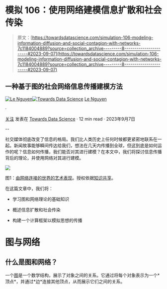 # 模拟 106：使用网络建模信息扩散和社会传染

> 原文：[https://towardsdatascience.com/simulation-106-modeling-information-diffusion-and-social-contagion-with-networks-7c1184004889?source=collection_archive---------8-----------------------#2023-09-07](https://towardsdatascience.com/simulation-106-modeling-information-diffusion-and-social-contagion-with-networks-7c1184004889?source=collection_archive---------8-----------------------#2023-09-07)

## 一种基于图的社会网络信息传播建模方法

[](https://medium.com/@ln8378?source=post_page-----7c1184004889--------------------------------)[![Le Nguyen](../Images/05289b40bb528d5ba2a0ee00d1a75990.png)](https://medium.com/@ln8378?source=post_page-----7c1184004889--------------------------------)[](https://towardsdatascience.com/?source=post_page-----7c1184004889--------------------------------)[![Towards Data Science](../Images/a6ff2676ffcc0c7aad8aaf1d79379785.png)](https://towardsdatascience.com/?source=post_page-----7c1184004889--------------------------------) [Le Nguyen](https://medium.com/@ln8378?source=post_page-----7c1184004889--------------------------------)

·

[关注](https://medium.com/m/signin?actionUrl=https%3A%2F%2Fmedium.com%2F_%2Fsubscribe%2Fuser%2Fb34fcbf59198&operation=register&redirect=https%3A%2F%2Ftowardsdatascience.com%2Fsimulation-106-modeling-information-diffusion-and-social-contagion-with-networks-7c1184004889&user=Le+Nguyen&userId=b34fcbf59198&source=post_page-b34fcbf59198----7c1184004889---------------------post_header-----------) 发表在 [Towards Data Science](https://towardsdatascience.com/?source=post_page-----7c1184004889--------------------------------) · 12 min read · 2023年9月7日 [](https://medium.com/m/signin?actionUrl=https%3A%2F%2Fmedium.com%2F_%2Fvote%2Ftowards-data-science%2F7c1184004889&operation=register&redirect=https%3A%2F%2Ftowardsdatascience.com%2Fsimulation-106-modeling-information-diffusion-and-social-contagion-with-networks-7c1184004889&user=Le+Nguyen&userId=b34fcbf59198&source=-----7c1184004889---------------------clap_footer-----------)

--

[](https://medium.com/m/signin?actionUrl=https%3A%2F%2Fmedium.com%2F_%2Fbookmark%2Fp%2F7c1184004889&operation=register&redirect=https%3A%2F%2Ftowardsdatascience.com%2Fsimulation-106-modeling-information-diffusion-and-social-contagion-with-networks-7c1184004889&source=-----7c1184004889---------------------bookmark_footer-----------)

社交媒体彻底改变了信息的格局。我们比人类历史上任何时候都更紧密地联系在一起。新闻故事能够瞬间传达给我们，想法在几天内传播到全球，但这到底是如何运作的呢？信息如何传播，我们能否对其进行建模？在本文中，我们将探讨信息传播背后的理论，并使用网络对其进行建模。

![](../Images/99fff460d87a864fcaeb53722e614a3e.png)

图1：[由网络连接的世界的艺术表现](https://commons.wikimedia.org/wiki/File:Social_Network_Visualization.png)。授权依据[知识共享](https://creativecommons.org/licenses/by-sa/4.0/deed.en)。

在这篇文章中，我们将：

+   学习图和网络理论的基础知识

+   概述信息扩散和社会传染

+   构建一个计算框架以模拟思想的传播

# 图与网络

## 什么是图和网络？

一个[图](https://en.wikipedia.org/wiki/Graph_(discrete_mathematics))是一个数学结构，展示了对象之间的关系。它通过将每个对象表示为一个*顶点*，并通过*边*连接其他顶点，从而展示它们之间的关系。
